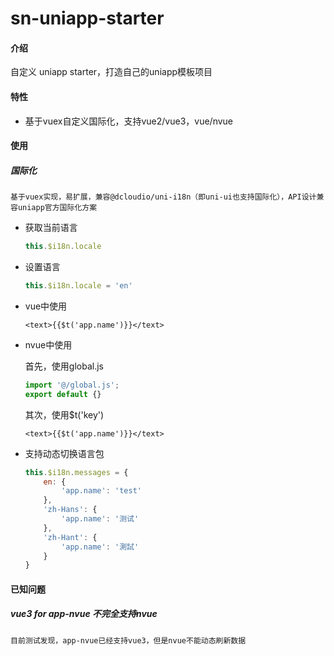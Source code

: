 # sn-uniapp-starter

#### 介绍
自定义 uniapp starter，打造自己的uniapp模板项目

#### 特性

* 基于vuex自定义国际化，支持vue2/vue3，vue/nvue


#### 使用

##### 国际化

	基于vuex实现，易扩展，兼容@dcloudio/uni-i18n（即uni-ui也支持国际化），API设计兼容uniapp官方国际化方案

* 获取当前语言

	```js
	this.$i18n.locale
	```
* 设置语言

	```js
	this.$i18n.locale = 'en'
	```

* vue中使用

	```vue
	<text>{{$t('app.name')}}</text>
	```

* nvue中使用

	首先，使用global.js

	```js
	import '@/global.js';
	export default {}
	```
	
	其次，使用$t('key')

	```vue
	<text>{{$t('app.name')}}</text>
	```
	
* 支持动态切换语言包

	```js
	this.$i18n.messages = {
		en: {
			'app.name': 'test'
		},
		'zh-Hans': {
			'app.name': '测试'
		},
		'zh-Hant': {
			'app.name': '測試'
		}
	}
	```
	
#### 已知问题

##### vue3 for app-nvue 不完全支持nvue

	目前测试发现，app-nvue已经支持vue3，但是nvue不能动态刷新数据